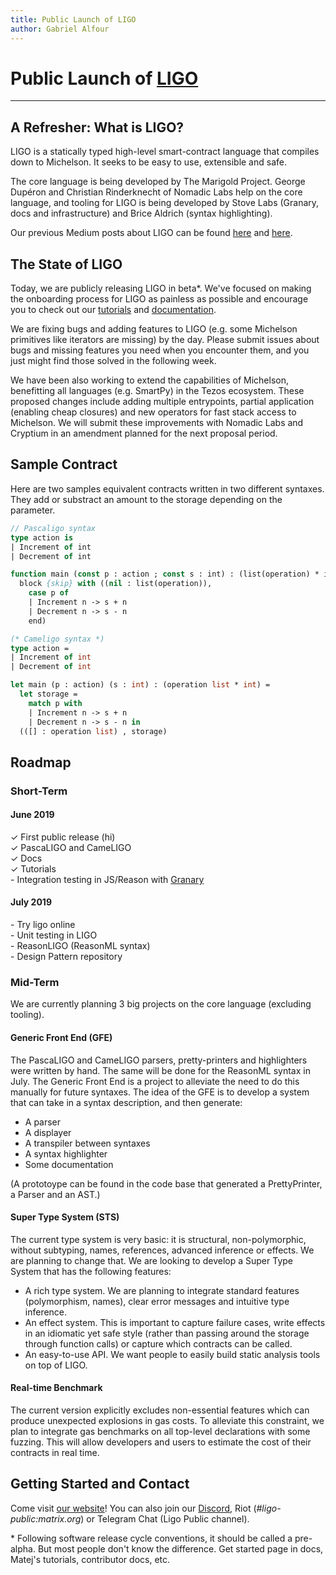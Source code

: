 ```yaml
---
title: Public Launch of LIGO
author: Gabriel Alfour
---
```


# Public Launch of [LIGO](https://ligolang.org/)

---

## A Refresher: What is LIGO?
LIGO is a statically typed high-level smart-contract language that compiles down to Michelson. It seeks to be easy to use, extensible and safe.

The core language is being developed by The Marigold Project. George Dupéron and Christian Rinderknecht of Nomadic Labs help on the core language, and tooling for LIGO is being developed by Stove Labs (Granary, docs and infrastructure) and Brice Aldrich (syntax highlighting). 

Our previous Medium posts about LIGO can be found [here](https://medium.com/tezos/introducing-ligo-a-new-smart-contract-language-for-tezos-233fa17f21c7) and [here](https://medium.com/tezos/ligo-becomes-polyglot-a474e2cb0c24).

## The State of LIGO
Today, we are publicly releasing LIGO in beta\*. We've focused on making the onboarding process for LIGO as painless as possible and encourage you to check out our [tutorials](/docs/tutorials/get-started/tezos-taco-shop-smart-contract) and [documentation](https://ligolang.org/docs/next/setup/installation).

We are fixing bugs and adding features to LIGO (e.g. some Michelson primitives like iterators are missing) by the day. Please submit issues about bugs and missing features you need when you encounter them, and you just might find those solved in the following week.

We have been also working to extend the capabilities of Michelson, benefitting all languages (e.g. SmartPy) in the Tezos ecosystem. These proposed changes include adding multiple entrypoints, partial application (enabling cheap closures) and new operators for fast stack access to Michelson. We will submit these improvements with Nomadic Labs and Cryptium in an amendment planned for the next proposal period.

## Sample Contract

Here are two samples equivalent contracts written in two different syntaxes. They add or substract an amount to the storage depending on the parameter.

```pascal
// Pascaligo syntax
type action is
| Increment of int
| Decrement of int

function main (const p : action ; const s : int) : (list(operation) * int) is
  block {skip} with ((nil : list(operation)),
    case p of
    | Increment n -> s + n
    | Decrement n -> s - n
    end)
```

```ocaml
(* Cameligo syntax *)
type action =
| Increment of int
| Decrement of int

let main (p : action) (s : int) : (operation list * int) =
  let storage =	
    match p with
    | Increment n -> s + n
    | Decrement n -> s - n in
  (([] : operation list) , storage)
```

## Roadmap

### Short-Term
#### June 2019
<span style="display:block">✓ First public release (hi)</span>
<span style="display:block">✓ PascaLIGO and CameLIGO</span>
<span style="display:block">✓ Docs</span>
<span style="display:block">✓ Tutorials</span>
<span style="display:block">\- Integration testing in JS/Reason with [Granary](https://stove-labs.github.io/granary/)</span>

#### July 2019
<span style="display:block">\- Try ligo online</span>
<span style="display:block">\- Unit testing in LIGO</span>
<span style="display:block">\- ReasonLIGO (ReasonML syntax)</span>
<span style="display:block">\- Design Pattern repository</span>

### Mid-Term
We are currently planning 3 big projects on the core language (excluding tooling).

#### Generic Front End (GFE)
The PascaLIGO and CameLIGO parsers, pretty-printers and highlighters were written by hand. The same will be done for the ReasonML syntax in July. 
The Generic Front End is a project to alleviate the need to do this manually for future syntaxes. The idea of the GFE is to develop a system that can take in a syntax description, and then generate:
- A parser
- A displayer
- A transpiler between syntaxes
- A syntax highlighter
- Some documentation

(A prototoype can be found in the code base that generated a PrettyPrinter, a Parser and an AST.)

#### Super Type System (STS)
The current type system is very basic: it is structural, non-polymorphic, without subtyping, names, references, advanced inference or effects. We are planning to change that.
We are looking to develop a Super Type System that has the following features:
- A rich type system. We are planning to integrate standard features (polymorphism, names), clear error messages and intuitive type inference.
- An effect system. This is important to capture failure cases, write effects in an idiomatic yet safe style (rather than passing around the storage through function calls) or capture which contracts can be called.
- An easy-to-use API. We want people to easily build static analysis tools on top of LIGO.

#### Real-time Benchmark

The current version explicitly excludes non-essential features which can produce unexpected explosions in gas costs. To alleviate this constraint, we plan to integrate gas benchmarks on all top-level declarations with some fuzzing. This will allow developers and users to estimate the cost of their contracts in real time.

## Getting Started and Contact
Come visit [our website](ligolang.org)! You can also join our [Discord](https://discord.gg/CmTwFM), Riot (*#ligo-public:matrix.org*) or Telegram Chat (Ligo Public channel).



\* Following software release cycle conventions, it should be called a pre-alpha. But most people don't know the difference.
Get started page in docs, Matej's tutorials, contributor docs, etc.
